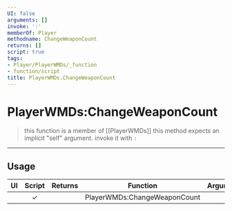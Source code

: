 ```yaml
---
UI: false
arguments: []
invoke: ':'
memberOf: Player
methodname: ChangeWeaponCount
returns: []
script: true
tags:
- Player/PlayerWMDs/_function
- function/script
title: PlayerWMDs.ChangeWeaponCount
---
```

# PlayerWMDs:ChangeWeaponCount
> this function is a member of [[PlayerWMDs]]
> this method expects an implicit "self" argument. invoke it with `:`
-----
## Usage
|  UI | Script | Returns | Function | Arguments |
|:---:|:------:|-------:|:--------:|:---------|
| |✓||PlayerWMDs:ChangeWeaponCount||
